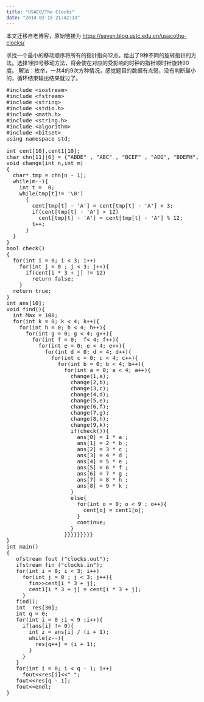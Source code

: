 ```yaml
---
title: "USACO/The Clocks"
date: "2014-02-15 21:42:13"
---
```


本文迁移自老博客，原始链接为 <https://seven.blog.ustc.edu.cn/usacothe-clocks/>

求找一个最小的移动顺序将所有的指针指向12点。给出了9种不同的旋转指针的方法。选择1到9号移动方法，将会使在对应的受影响的时钟的指针顺时针旋转90度。 
解法：枚举，一共4的9次方种情况，感觉题目的数据有点弱，没有判断最小的，循环结束输出结果就过了。
<pre class = "brush:[cpp]">
#include &lt;iostream&gt;
#include &lt;fstream&gt;
#include &lt;string&gt;
#include &lt;stdio.h&gt;
#include &lt;math.h&gt;
#include &lt;string.h&gt;
#include &lt;algorithm&gt;
#include &lt;bitset&gt;
using namespace std;

int cent[10],cent1[10];
char chn[11][6] = {"ABDE" , "ABC" , "BCEF" , "ADG", "BDEFH", "CFI", "DEGH","GHI", "EFHI"};
void change(int n,int m)
{
  char* tmp = chn[n - 1];
  while(m--){
	int t =  0;
	while(tmp[t]!= '\0')
	  {
		cent[tmp[t] - 'A'] = cent[tmp[t] - 'A'] + 3;
		if(cent[tmp[t] - 'A'] > 12)
		  cent[tmp[t] - 'A'] = cent[tmp[t] - 'A'] % 12;
		t++;
	  }
  }
}
bool check()
{
  for(int i = 0; i < 3; i++)
	for(int j = 0 ; j < 3; j++){
	  if(cent[i * 3 + j] != 12)
		return false;
	}
  return true;
}
int ans[10];
void find(){
  int Max = 100;
  for(int k = 0; k < 4; k++){
	for(int h = 0; h < 4; h++){
	  for(int g = 0; g < 4; g++){
		for(int f = 0;  f< 4; f++){
		  for(int e = 0; e < 4; e++){
			for(int d = 0; d < 4; d++){		 
			  for(int c = 0; c < 4; c++){
				for(int b = 0; b < 4; b++){
				  for(int a = 0; a < 4; a++){
					change(1,a);
					change(2,b);
					change(3,c);
					change(4,d);
					change(5,e);
					change(6,f);
					change(7,g);
					change(8,h);
					change(9,k);
					if(check()){
					  ans[0] = 1 * a ;
					  ans[1] = 2 * b ;
					  ans[2] = 3 * c ;
					  ans[3] = 4 * d ;
					  ans[4] = 5 * e ;
					  ans[5] = 6 * f ;
					  ans[6] = 7 * g ;
					  ans[7] = 8 * h ;
					  ans[8] = 9 * k ;
					}
					else{
					  for(int o = 0; o < 9 ; o++){
						cent[o] = cent1[o];
					  }
					  continue;
					}
				  }}}}}}}}}
}
int main()
{
   ofstream fout ("clocks.out");
   ifstream fin ("clocks.in");
   for(int i = 0; i < 3; i++)
	 for(int j = 0 ; j < 3; j++){
	   fin&gt;&gt;cent[i * 3 + j];
	   cent1[i * 3 + j] = cent[i * 3 + j];
	 }
   find();
   int  res[30];
   int q = 0;
   for(int i = 0 ;i < 9 ;i++){
	 if(ans[i] != 0){
	   int z = ans[i] / (i + 1);
	   while(z--){
		 res[q++] = (i + 1);
	   }
	 }  
   }
   for(int i = 0; i < q - 1; i++)
	 fout&lt;&lt;res[i]&lt;&lt;" ";
   fout&lt;&lt;res[q - 1];
   fout&lt;&lt;endl;
} 
</pre>
